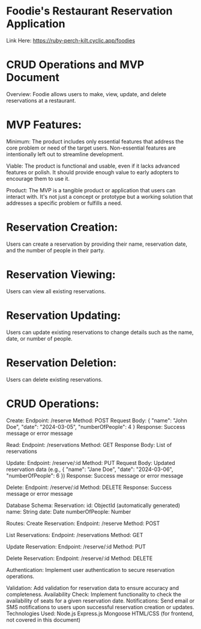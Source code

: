 # Foodie's Restaurant Reservation Application

Link Here: https://ruby-perch-kilt.cyclic.app/foodies  


#  CRUD Operations and MVP Document

Overview:
Foodie allows users to make, view, update, and delete reservations at a restaurant.

# MVP Features:
  Minimum: The product includes only essential features that address the core problem or need of the target users. Non-essential features are intentionally left out to   streamline development.

  Viable: The product is functional and usable, even if it lacks advanced features or polish. It should provide enough value to early adopters to encourage them to use it.

  Product: The MVP is a tangible product or application that users can interact with. It's not just a concept or prototype but a working solution that addresses a specific problem or fulfills a need.

# Reservation Creation:

  Users can create a reservation by providing their name, reservation date, and the number of people in their party.

#  Reservation Viewing:

  Users can view all existing reservations.
  
# Reservation Updating:

  Users can update existing reservations to change details such as the name, date, or number of people.
  
# Reservation Deletion:

  Users can delete existing reservations.

# CRUD Operations:

Create:
    Endpoint: /reserve
    Method: POST
    Request Body: { "name": "John Doe", "date": "2024-03-05", "numberOfPeople": 4 }
    Response: Success message or error message

Read:
  Endpoint: /reservations
  Method: GET
  Response Body: List of reservations

Update:
  Endpoint: /reserve/:id
  Method: PUT
  Request Body: Updated reservation data (e.g., { "name": "Jane Doe", "date": "2024-03-06", "numberOfPeople": 6 })
  Response: Success message or error message

Delete:
  Endpoint: /reserve/:id
  Method: DELETE
  Response: Success message or error message

Database Schema:
  Reservation:
  id: ObjectId (automatically generated)
  name: String
  date: Date
  numberOfPeople: Number

Routes:
  Create Reservation:
    Endpoint: /reserve
      Method: POST

List Reservations:
  Endpoint: /reservations
    Method: GET

Update Reservation:
  Endpoint: /reserve/:id
    Method: PUT

Delete Reservation:
  Endpoint: /reserve/:id
    Method: DELETE
    

Authentication: Implement user authentication to secure reservation operations.

Validation: Add validation for reservation data to ensure accuracy and completeness.
Availability Check: Implement functionality to check the availability of seats for a given reservation date.
Notifications: Send email or SMS notifications to users upon successful reservation creation or updates.
Technologies Used:
Node.js
Express.js
Mongoose 
HTML/CSS (for frontend, not covered in this document)
